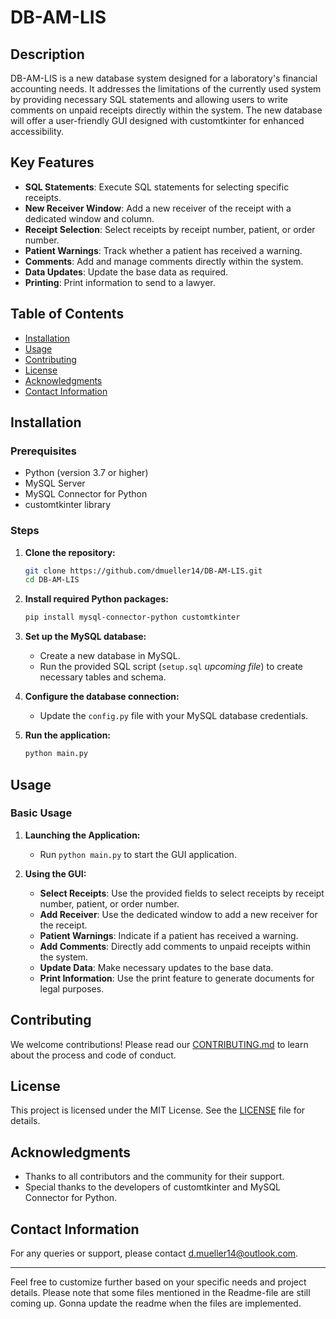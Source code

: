 # DB-AM-LIS

## Description
DB-AM-LIS is a new database system designed for a laboratory's financial accounting needs. It addresses the limitations of the currently used system by providing necessary SQL statements and allowing users to write 
comments on unpaid receipts directly within the system. The new database will offer a user-friendly GUI designed with customtkinter for enhanced accessibility.

## Key Features
- **SQL Statements**: Execute SQL statements for selecting specific receipts.
- **New Receiver Window**: Add a new receiver of the receipt with a dedicated window and column.
- **Receipt Selection**: Select receipts by receipt number, patient, or order number.
- **Patient Warnings**: Track whether a patient has received a warning.
- **Comments**: Add and manage comments directly within the system.
- **Data Updates**: Update the base data as required.
- **Printing**: Print information to send to a lawyer.

## Table of Contents
- [Installation](#installation)
- [Usage](#usage)
- [Contributing](#contributing)
- [License](#license)
- [Acknowledgments](#acknowledgments)
- [Contact Information](#contact-information)

## Installation
### Prerequisites
- Python (version 3.7 or higher)
- MySQL Server
- MySQL Connector for Python
- customtkinter library

### Steps
1. **Clone the repository:**
   ```bash
   git clone https://github.com/dmueller14/DB-AM-LIS.git
   cd DB-AM-LIS
   ```
2. **Install required Python packages:**
   ```bash
   pip install mysql-connector-python customtkinter
   ```
3. **Set up the MySQL database:**
   - Create a new database in MySQL.
   - Run the provided SQL script (`setup.sql` *upcoming file*) to create necessary tables and schema.

4. **Configure the database connection:**
   - Update the `config.py` file with your MySQL database credentials.

5. **Run the application:**
   ```bash
   python main.py
   ```

## Usage
### Basic Usage
1. **Launching the Application:**
   - Run `python main.py` to start the GUI application.
   
2. **Using the GUI:**
   - **Select Receipts**: Use the provided fields to select receipts by receipt number, patient, or order number.
   - **Add Receiver**: Use the dedicated window to add a new receiver for the receipt.
   - **Patient Warnings**: Indicate if a patient has received a warning.
   - **Add Comments**: Directly add comments to unpaid receipts within the system.
   - **Update Data**: Make necessary updates to the base data.
   - **Print Information**: Use the print feature to generate documents for legal purposes.

## Contributing
We welcome contributions! Please read our [CONTRIBUTING.md](CONTRIBUTING.md) to learn about the process and code of conduct.

## License
This project is licensed under the MIT License. See the [LICENSE](LICENSE) file for details.

## Acknowledgments
- Thanks to all contributors and the community for their support.
- Special thanks to the developers of customtkinter and MySQL Connector for Python.

## Contact Information
For any queries or support, please contact [d.mueller14@outlook.com](mailto:d.mueller14@outlook.com).

---

Feel free to customize further based on your specific needs and project details.
Please note that some files mentioned in the Readme-file are still coming up.
Gonna update the readme when the files are implemented.
